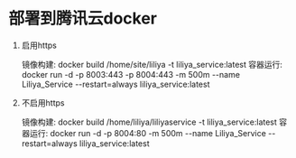 
# 部署到腾讯云docker 

1. 启用https

    镜像构建: docker build /home/site/liliya -t liliya_service:latest
    容器运行: docker run -d -p 8003:443 -p 8004:443 -m 500m --name Liliya_Service --restart=always liliya_service:latest


2. 不启用https
 
    镜像构建: docker build /home/liliya/liliyaservice -t liliya_service:latest
    容器运行: docker run -d -p 8004:80 -m 500m --name Liliya_Service --restart=always liliya_service:latest

